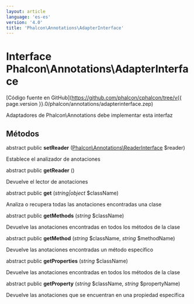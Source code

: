 ```yaml
---
layout: article
language: 'es-es'
version: '4.0'
title: 'Phalcon\Annotations\AdapterInterface'
---
```

# Interface **Phalcon\Annotations\AdapterInterface**

[Código fuente en GitHub](https://github.com/phalcon/cphalcon/tree/v{{ page.version }}.0/phalcon/annotations/adapterinterface.zep)

Adaptadores de Phalcon\Annotations debe implementar esta interfaz

## Métodos

abstract public **setReader** ([Phalcon\Annotations\ReaderInterface](Phalcon_Annotations_ReaderInterface) $reader)

Establece el analizador de anotaciones

abstract public **getReader** ()

Devuelve el lector de anotaciones

abstract public **get** (*string|object* $className)

Analiza o recupera todas las anotaciones encontradas una clase

abstract public **getMethods** (*string* $className)

Devuelve las anotaciones encontradas en todos los métodos de la clase

abstract public **getMethod** (*string* $className, *string* $methodName)

Devuelve las anotaciones encontradas un método específico

abstract public **getProperties** (*string* $className)

Devuelve las anotaciones encontradas en todos los métodos de la clase

abstract public **getProperty** (*string* $className, *string* $propertyName)

Devuelve las anotaciones que se encuentran en una propiedad específica